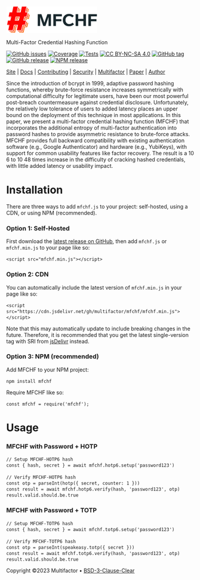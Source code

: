 [![MFCHF](https://raw.githubusercontent.com/multifactor/MFCHF/main/site/logo.png "MFCHF")](https://mfchf.com/ "MFCHF")

Multi-Factor Credential Hashing Function

[![GitHub issues](https://img.shields.io/github/issues/multifactor/MFCHF)](https://github.com/multifactor/MFCHF/issues)
[![Coverage](https://img.shields.io/badge/coverage-100%25-brightgreen)](https://www.mfchf.com/coverage)
[![Tests](https://img.shields.io/badge/tests-100%25-brightgreen)](https://www.mfchf.com/tests/mochawesome.html)
[![CC BY-NC-SA 4.0](https://img.shields.io/badge/license-BSD--3--Clause--Clear%204.0-brightgreen.svg)](https://github.com/multifactor/MFCHF/blob/main/LICENSE)
[![GitHub tag](https://img.shields.io/github/tag/multifactor/MFCHF.svg)](https://github.com/multifactor/MFCHF/tags)
[![GitHub release](https://img.shields.io/github/release/multifactor/MFCHF.svg)](https://github.com/multifactor/MFCHF/releases)
[![NPM release](https://img.shields.io/npm/v/mfchf.svg)](https://www.npmjs.com/package/mfchf)

[Site](https://mfchf.com/) |
[Docs](https://mfchf.com/docs/) |
[Contributing](https://github.com/multifactor/MFCHF/blob/main/CONTRIBUTING.md) |
[Security](https://github.com/multifactor/MFCHF/blob/main/SECURITY.md) |
[Multifactor](https://github.com/multifactor) |
[Paper](https://ieeexplore.ieee.org/document/10190544) |
[Author](https://github.com/VCNinc)

Since the introduction of bcrypt in 1999, adaptive password hashing functions, whereby brute-force resistance increases symmetrically with computational difficulty for legitimate users, have been our most powerful post-breach countermeasure against credential disclosure. Unfortunately, the relatively low tolerance of users to added latency places an upper bound on the deployment of this technique in most applications. In this paper, we present a multi-factor credential hashing function (MFCHF) that incorporates the additional entropy of multi-factor authentication into password hashes to provide asymmetric resistance to brute-force attacks. MFCHF provides full backward compatibility with existing authentication software (e.g., Google Authenticator) and hardware (e.g., YubiKeys), with support for common usability features like factor recovery. The result is a 10 6 to 10 48 times increase in the difficulty of cracking hashed credentials, with little added latency or usability impact.

# Installation
There are three ways to add `mfchf.js` to your project: self-hosted, using a CDN, or using NPM (recommended).

### Option 1: Self-Hosted
First download the [latest release on GitHub](https://github.com/multifactor/MFCHF/releases), then add `mfchf.js` or `mfchf.min.js` to your page like so:

	<script src="mfchf.min.js"></script>

### Option 2: CDN
You can automatically include the latest version of `mfchf.min.js` in your page like so:

	<script src="https://cdn.jsdelivr.net/gh/multifactor/mfchf/mfchf.min.js"></script>

Note that this may automatically update to include breaking changes in the future. Therefore, it is recommended that you get the latest single-version tag with SRI from [jsDelivr](https://www.jsdelivr.com/package/npm/mfchf) instead.

### Option 3: NPM (recommended)
Add MFCHF to your NPM project:

	npm install mfchf


Require MFCHF like so:

	const mfchf = require('mfchf');


# Usage
### MFCHF with Password + HOTP
```
// Setup MFCHF-HOTP6 hash
const { hash, secret } = await mfchf.hotp6.setup('password123')

// Verify MFCHF-HOTP6 hash
const otp = parseInt(hotp({ secret, counter: 1 }))
const result = await mfchf.hotp6.verify(hash, 'password123', otp)
result.valid.should.be.true
```

### MFCHF with Password + TOTP
```
// Setup MFCHF-TOTP6 hash
const { hash, secret } = await mfchf.totp6.setup('password123')

// Verify MFCHF-TOTP6 hash
const otp = parseInt(speakeasy.totp({ secret }))
const result = await mfchf.totp6.verify(hash, 'password123', otp)
result.valid.should.be.true
```

Copyright ©2023 Multifactor • [BSD-3-Clause-Clear](https://github.com/multifactor/MFCHF/blob/main/LICENSE)
